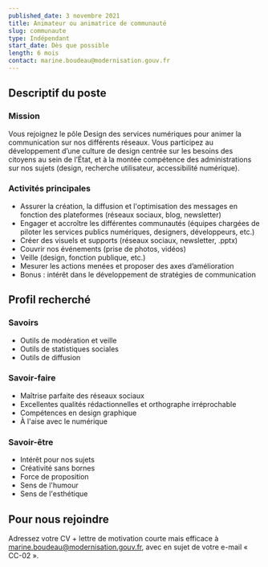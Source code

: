 ```yaml
---
published_date: 3 novembre 2021
title: Animateur ou animatrice de communauté
slug: communaute
type: Indépendant
start_date: Dès que possible
length: 6 mois
contact: marine.boudeau@modernisation.gouv.fr
---
```



## Descriptif du poste

### Mission
Vous rejoignez le pôle Design des services numériques pour animer la communication sur nos différents réseaux. Vous participez au développement d’une culture de design centrée sur les besoins des citoyens au sein de l’État, et à la montée compétence des administrations sur nos sujets (design, recherche utilisateur, accessibilité numérique).  


### Activités principales
- Assurer la création, la diffusion et l'optimisation des messages en fonction des plateformes (réseaux sociaux, blog, newsletter)
- Engager et accroître les différentes communautés (équipes chargées de piloter les services publics numériques, designers, développeurs, etc.)
- Créer des visuels et supports (réseaux sociaux, newsletter, .pptx)
- Couvrir nos événements (prise de photos, vidéos)
- Veille (design, fonction publique, etc.)
- Mesurer les actions menées et proposer des axes d’amélioration
- Bonus : intérêt dans le développement de stratégies de communication


## Profil recherché

### Savoirs
- Outils de modération et veille
- Outils de statistiques sociales
- Outils de diffusion

### Savoir‐faire
- Maîtrise parfaite des réseaux sociaux
- Excellentes qualités rédactionnelles et orthographe irréprochable
- Compétences en design graphique
- À l'aise avec le numérique

### Savoir-être
- Intérêt pour nos sujets
- Créativité sans bornes
- Force de proposition
- Sens de l'humour
- Sens de l'esthétique

## Pour nous rejoindre
Adressez votre CV + lettre de motivation courte mais efficace à <a href="mailto:marine.boudeau@modernisation.gouv.fr">marine.boudeau@modernisation.gouv.fr</a>, avec en sujet de votre e-mail « CC-02 ». 
